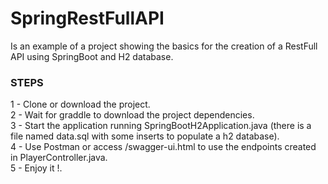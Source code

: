# SpringRestFullAPI
Is an example of a project showing the basics for the creation of a RestFull API using SpringBoot and H2 database.


### STEPS ###

1 - Clone or download the project.<br />
2 - Wait for graddle to download the project dependencies.<br />
3 - Start the application running SpringBootH2Application.java (there is a file named data.sql with some inserts to populate a h2 database).<br />
4 - Use Postman or access /swagger-ui.html to use the endpoints created in PlayerController.java.<br />
5 - Enjoy it !.<br />
